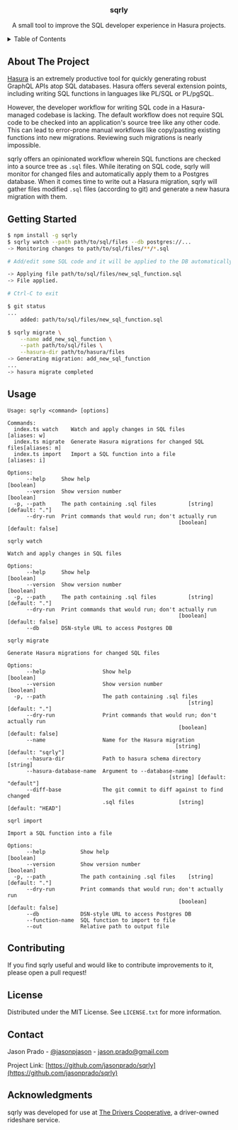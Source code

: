 <div id="top"></div>

<h3 align="center">sqrly</h3>

  <p align="center">
    A small tool to improve the SQL developer experience in Hasura projects.
</div>

<!-- TABLE OF CONTENTS -->
<details>
  <summary>Table of Contents</summary>
  <ol>
    <li><a href="#about-the-project">About The Project</a></li>
    <li><a href="#getting-started">Getting Started</a></li>
    <li><a href="#usage">Usage</a></li>
    <li><a href="#license">License</a></li>
    <li><a href="#contact">Contact</a></li>
    <li><a href="#acknowledgments">Acknowledgments</a></li>
  </ol>
</details>

<!-- ABOUT THE PROJECT -->

## About The Project

<a href="https://hasura.io/">Hasura</a> is an extremely productive tool for quickly generating robust GraphQL APIs atop SQL databases. Hasura offers several extension points, including writing SQL functions in languages like PL/SQL or PL/pgSQL.

However, the developer workflow for writing SQL code in a Hasura-managed codebase is lacking. The default workflow does not require SQL code to be checked into an application's source tree like any other code. This can lead to error-prone manual workflows like copy/pasting existing functions into new migrations. Reviewing such migrations is nearly impossible.

sqrly offers an opinionated workflow wherein SQL functions are checked into a source tree as `.sql` files. While iterating on SQL code, sqrly will monitor for changed files and automatically apply them to a Postgres database. When it comes time to write out a Hasura migration, sqrly will gather files modified `.sql` files (according to git) and generate a new hasura migration with them.

<!-- GETTING STARTED -->

## Getting Started

```sh
$ npm install -g sqrly
$ sqrly watch --path path/to/sql/files --db postgres://...
-> Monitoring changes to path/to/sql/files/**/*.sql

# Add/edit some SQL code and it will be applied to the DB automatically.

-> Applying file path/to/sql/files/new_sql_function.sql
-> File applied.

# Ctrl-C to exit

$ git status
...
    added: path/to/sql/files/new_sql_function.sql

$ sqrly migrate \
    --name add_new_sql_function \
    --path path/to/sql/files \
    --hasura-dir path/to/hasura/files
-> Generating migration: add_new_sql_function
...
-> hasura migrate completed
```

<!-- USAGE EXAMPLES -->

## Usage

```
Usage: sqrly <command> [options]

Commands:
  index.ts watch    Watch and apply changes in SQL files            [aliases: w]
  index.ts migrate  Generate Hasura migrations for changed SQL files[aliases: m]
  index.ts import   Import a SQL function into a file               [aliases: i]

Options:
      --help     Show help                                             [boolean]
      --version  Show version number                                   [boolean]
  -p, --path     The path containing .sql files          [string] [default: "."]
      --dry-run  Print commands that would run; don't actually run
                                                      [boolean] [default: false]
```

```
sqrly watch

Watch and apply changes in SQL files

Options:
      --help     Show help                                             [boolean]
      --version  Show version number                                   [boolean]
  -p, --path     The path containing .sql files          [string] [default: "."]
      --dry-run  Print commands that would run; don't actually run
                                                      [boolean] [default: false]
      --db       DSN-style URL to access Postgres DB
```

```
sqrly migrate

Generate Hasura migrations for changed SQL files

Options:
      --help                  Show help                                [boolean]
      --version               Show version number                      [boolean]
  -p, --path                  The path containing .sql files
                                                         [string] [default: "."]
      --dry-run               Print commands that would run; don't actually run
                                                      [boolean] [default: false]
      --name                  Name for the Hasura migration
                                                     [string] [default: "sqrly"]
      --hasura-dir            Path to hasura schema directory           [string]
      --hasura-database-name  Argument to --database-name
                                                   [string] [default: "default"]
      --diff-base             The git commit to diff against to find changed
                              .sql files              [string] [default: "HEAD"]
```

```
sqrl import

Import a SQL function into a file

Options:
      --help           Show help                                       [boolean]
      --version        Show version number                             [boolean]
  -p, --path           The path containing .sql files    [string] [default: "."]
      --dry-run        Print commands that would run; don't actually run
                                                      [boolean] [default: false]
      --db             DSN-style URL to access Postgres DB
      --function-name  SQL function to import to file
      --out            Relative path to output file
```

<!-- CONTRIBUTING -->

## Contributing

If you find sqrly useful and would like to contribute improvements to it, please open a pull request!

<!-- LICENSE -->

## License

Distributed under the MIT License. See `LICENSE.txt` for more information.

<!-- CONTACT -->

## Contact

Jason Prado - [@jasonpjason](https://twitter.com/jasonpjason) - jason.prado@gmail.com

Project Link: [https://github.com/jasonprado/sqrly](https://github.com/jasonprado/sqrly)

<!-- ACKNOWLEDGMENTS -->

## Acknowledgments

sqrly was developed for use at [The Drivers Cooperative](https://drivers.coop), a driver-owned rideshare service.
